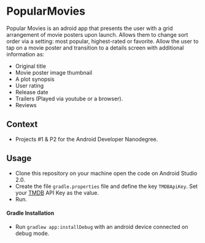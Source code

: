 # PopularMovies

Popular Movies is an adroid app that presents the user with a grid arrangement of movie posters upon launch.
Allows them to change sort order via a setting: most popular, highest-rated or favorite. Allow the user to tap on a movie poster and transition to a details screen with additional information as:

* Original title
* Movie poster image thumbnail
* A plot synopsis
* User rating
* Release date
* Trailers (Played via youtube or a browser).
* Reviews

## Context

* Projects #1 &amp; P2 for the Android Developer Nanodegree.

## Usage

* Clone this repository on your machine open the code on Android Studio 2.0.
* Create the file `gradle.properties` file and define the key `TMDBApiKey`. Set your [TMDB](https://www.themoviedb.org/) API Key as the value.
* Run.

#### Gradle Installation

* Run ``gradlew app:installDebug`` with an android device connected on debug mode.
